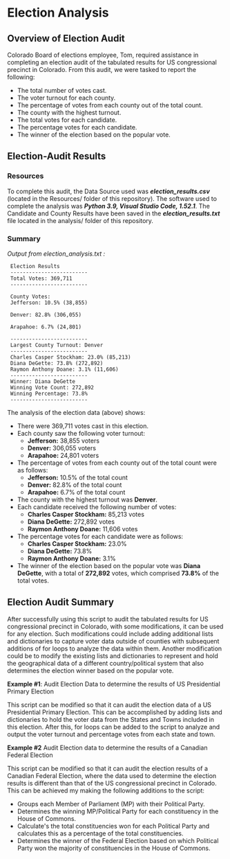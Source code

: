 # Election Analysis

## Overview of Election Audit 

Colorado Board of elections employee, Tom, required assistance in completing an election audit of the tabulated results for US congressional precinct in Colorado. From this audit, we were tasked to report the following:

 - The total number of votes cast.
 - The voter turnout for each county.
 - The percentage of votes from each county out of the total count.
 - The county with the highest turnout.
 - The total votes for each candidate.
 - The percentage votes for each candidate.
 - The winner of the election based on the popular vote.
 
 ## Election-Audit Results
 
 ### Resources
 
 To complete this audit, the Data Source used was _**election_results.csv**_ (located in the Resources/ folder of this repository). The software used to complete the analysis was _**Python 3.9, Visual Studio Code, 1.52.1**_. The Candidate and County Results have been saved in the _**election_results.txt**_ file located in the analysis/ folder of this repository.
 
 ### Summary
  
   _Output from election_analysis.txt :_
     
     Election Results
     -------------------------
     Total Votes: 369,711
     -------------------------

     County Votes:
     Jefferson: 10.5% (38,855)

     Denver: 82.8% (306,055)

     Arapahoe: 6.7% (24,801)

     -------------------------
     Largest County Turnout: Denver
     -------------------------
     Charles Casper Stockham: 23.0% (85,213)
     Diana DeGette: 73.8% (272,892)
     Raymon Anthony Doane: 3.1% (11,606)
     -------------------------
     Winner: Diana DeGette
     Winning Vote Count: 272,892
     Winning Percentage: 73.8%
     -------------------------
  
The analysis of the election data (above) shows:
  - There were 369,711 votes cast in this election. 
  - Each county saw the following voter turnout:
     - **Jefferson:** 38,855 voters
     - **Denver:** 306,055 voters
     - **Arapahoe:** 24,801 voters
  - The percentage of votes from each county out of the total count were as follows:
    - **Jefferson:** 10.5% of the total count
    - **Denver:** 82.8% of the total count
    - **Arapahoe:** 6.7% of the total count
  - The county with the highest turnout was **Denver**.
  - Each candidate received the following number of votes:
    - **Charles Casper Stockham:** 85,213 votes
    - **Diana DeGette:** 272,892 votes
    - **Raymon Anthony Doane:** 11,606 votes
  - The percentage votes for each candidate were as follows:
    - **Charles Casper Stockham:** 23.0%
    - **Diana DeGette:** 73.8%
    - **Raymon Anthony Doane:** 3.1%
  - The winner of the election based on the popular vote was **Diana DeGette**, with a total of **272,892** votes, which comprised **73.8%** of the total votes.

## Election Audit Summary

After successfully using this script to audit the tabulated results for US congressional precinct in Colorado, with some modifications, it can be used for any election. Such modifications could include adding additional lists and dictionaries to capture voter data outside of counties with subsequent additions of for loops to analyze the data within them. Another modification could be to modify the existing lists and dictionaries to represent and hold the geographical data of a different country/political system that also determines the election winner based on the popular vote.

  **Example #1**: Audit Election Data to determine the results of US Presidential Primary Election 
  
  This script can be modified so that it can audit the election data of a US Presidential Primary Election. This can be accomplished by adding lists and dictionaries to hold the voter data from the States and Towns included in this election. After this, for loops can be added to the script to analyze and output the voter turnout and percentage votes from each state and town. 
  
  **Example #2**  Audit Election data to determine the results of a Canadian Federal Election
  
  This script can be modified so that it can audit the election results of a Canadian Federal Election, where the data used to determine the election results is different than that of the US congressional precinct in Colorado. This can be achieved my making the following additions to the script:
   - Groups each Member of Parliament (MP) with their Political Party.
   - Determines the winning MP/Political Party for each constituency in the House of Commons.
   - Calculate's the total constituencies won for each Political Party and calculates this as a percentage of the total constituencies. 
   - Determines the winner of the Federal Election based on which Political Party won the majority of constituencies in the House of Commons. 

 
